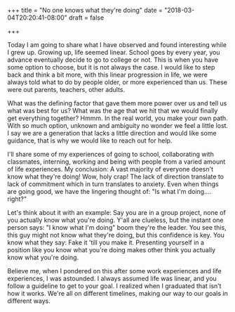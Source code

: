 +++
title = "No one knows what they're doing"
date = "2018-03-04T20:20:41-08:00"
draft = false

+++


Today I am going to share what I have observed and found interesting while I grew up. Growing up, life seemed linear. School goes by every year, you advance eventually decide to go to college or not. This is when you have some option to choose, but it is not always the case. I would like to step back and think a bit more, with this linear progression in life, we were always told what to do by people older, or more experienced than us. These were out parents, teachers, other adults. 

What was the defining factor that gave them more power over us and tell us what was best for us? What was the age that we hit that we would finally get everything together? Hmmm. In the real world, you make your own path. With so much option, unknown and ambiguity no wonder we feel a little lost. I say we are a generation that lacks a little direction and would like some guidance, that is why we would like to reach out for help. 

I'll share some of my experiences of going to school, collaborating with classmates, interning, working and being with people from a varied amount of life experiences. My conclusion: A vast majority of everyone doesn't know what they're doing! Wow, holy crap! The lack of direction translate to lack of commitment which in turn translates to anxiety. Even when things are going good, we have the lingering thought of: "Is what I'm doing.... right?"

Let's think about it with an example: Say you are in a group project, none of you actually know what you're doing. Y'all are clueless, but the instant one person says: "I know what I'm doing" boom they're the leader. You see this, this guy might not know what they're doing, but this confidence is key. You know what they say: Fake it 'till you make it. Presenting yourself in a position like you know what you're doing makes other think you actually know what you're doing.

Believe me, when I pondered on this after some work experiences and life experiences, I was astounded. I always assumed life was linear, and you follow a guideline to get to your goal. I realized when I graduated that isn’t how it works. We're all on different timelines, making our way to our goals in different ways.

